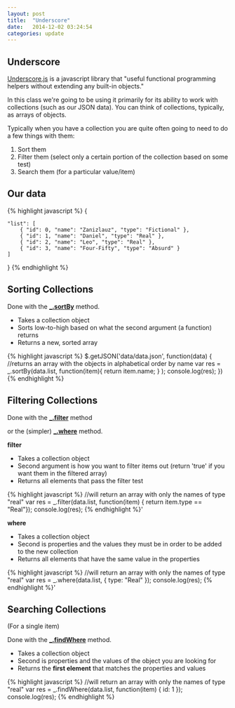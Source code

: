 ```yaml
---
layout: post
title:  "Underscore"
date:   2014-12-02 03:24:54
categories: update
---
```



Underscore
-------------------------


[Underscore.js](http://underscorejs.org/) is a javascript library that "useful functional programming helpers without extending any built-in objects."

In this class we're going to be using it primarily for its ability to work with collections (such as our JSON data). You can think of collections, typically, as arrays of objects.

Typically when you have a collection you are quite often going to need to do a few things with them:

1. Sort them
2. Filter them (select only a certain portion of the collection based on some test)
3. Search them (for a particular value/item)



Our data
-------------------------------

{% highlight javascript %}
{

    "list": [
        { "id": 0, "name": "Zanizlauz", "type": "Fictional" },
        { "id": 1, "name": "Daniel", "type": "Real" },
        { "id": 2, "name": "Leo", "type": "Real" },
        { "id": 3, "name": "Four-Fifty", "type": "Absurd" }
    ]

}
{% endhighlight %}


Sorting Collections
--------------------------------

Done with the **[_.sortBy](http://underscorejs.org/#sortBy)** method.

- Takes a collection object
- Sorts low-to-high based on what the second argument (a function) returns
- Returns a new, sorted array

{% highlight javascript %}
$.getJSON('data/data.json', function(data) {
 	//returns an array with the objects in alphabetical order by name
    var res = _.sortBy(data.list, function(item){ return item.name; } );
    console.log(res);
})
{% endhighlight %}

Filtering Collections
---------------------------------------

Done with the **[_.filter](http://underscorejs.org/#filter)** method

or the (simpler) **[_.where](http://underscorejs.org/#where)** method.

**filter**

- Takes a collection object
- Second argument is how you want to filter items out (return 'true' if you want them in the filtered array)
- Returns all elements that pass the filter test

{% highlight javascript %}
	//will return an array with only the names of type "real"
	var res = _.filter(data.list, function(item) { return item.type == "Real"});
	console.log(res);
{% endhighlight %}'


**where**

- Takes a collection object
- Second is properties and the values they must be in order to be added to the new collection
- Returns all elements that have the same value in the properties

{% highlight javascript %}
	//will return an array with only the names of type "real"
	var res = _.where(data.list, { type: "Real" });
	console.log(res);
{% endhighlight %}'


Searching Collections
-----------------------------------------

(For a single item)

Done with the **[_.findWhere](http://underscorejs.org/#findWhere)** method.

- Takes a collection object
- Second is properties and the values of the object you are looking for
- Returns the **first element** that matches the properties and values

{% highlight javascript %}
	//will return an array with only the names of type "real"
	var res = _.findWhere(data.list, function(item) { id: 1 });
	console.log(res);
{% endhighlight %}
